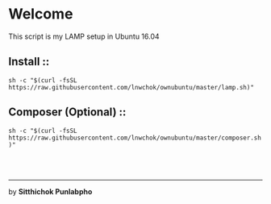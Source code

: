 <h1>Welcome</h1>
<p>This script is my LAMP setup in Ubuntu 16.04</p>

<h2>Install ::</h2>
<code>sh -c "$(curl -fsSL https://raw.githubusercontent.com/lnwchok/ownubuntu/master/lamp.sh)"</code>

<h2>Composer (Optional)  ::</h2>
<code>sh -c "$(curl -fsSL https://raw.githubusercontent.com/lnwchok/ownubuntu/master/composer.sh)"</code>

<br /><br /><hr />
by <strong>Sitthichok Punlabpho</strong>
